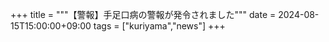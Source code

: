 +++
title = """【警報】手足口病の警報が発令されました"""
date = 2024-08-15T15:00:00+09:00
tags = ["kuriyama","news"]
+++

